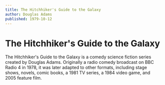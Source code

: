 ```yaml
---
title: The Hitchhiker's Guide to the Galaxy
author: Douglas Adams
published: 1979-10-12
---
```


# The Hitchhiker's Guide to the Galaxy

The Hitchhiker's Guide to the Galaxy is a comedy science fiction series created by Douglas Adams. Originally a radio comedy broadcast on BBC Radio 4 in 1978, it was later adapted to other formats, including stage shows, novels, comic books, a 1981 TV series, a 1984 video game, and 2005 feature film.
